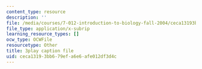 ```yaml
---
content_type: resource
description: ''
file: /media/courses/7-012-introduction-to-biology-fall-2004/ceca13193bb679efa6e6afe012df3d4c_rWG1hLvoP-U.srt
file_type: application/x-subrip
learning_resource_types: []
ocw_type: OCWFile
resourcetype: Other
title: 3play caption file
uid: ceca1319-3bb6-79ef-a6e6-afe012df3d4c
---
```

